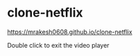 # clone-netflix

https://mrakesh0608.github.io/clone-netflix

Double click to exit the video player
